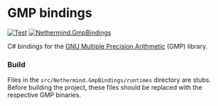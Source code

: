# GMP bindings

[![Test](https://github.com/nethermindeth/gmp-bindings/actions/workflows/test-publish.yml/badge.svg)](https://github.com/nethermindeth/gmp-bindings/actions/workflows/test-publish.yml)
[![Nethermind.GmpBindings](https://img.shields.io/nuget/v/Nethermind.GmpBindings)](https://www.nuget.org/packages/Nethermind.GmpBindings)

C# bindings for the [GNU Multiple Precision Arithmetic](https://gmplib.org) (GMP) library.

### Build

Files in the `src/Nethermind.GmpBindings/runtimes` directory are stubs.
Before building the project, these files should be replaced with the respective GMP binaries.
